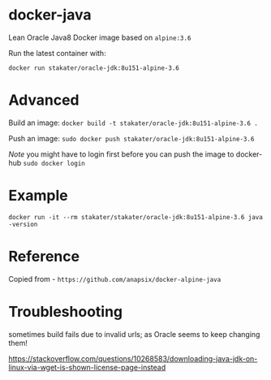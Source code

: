 # docker-java

Lean Oracle Java8 Docker image based on `alpine:3.6`

Run the latest container with:

`docker run stakater/oracle-jdk:8u151-alpine-3.6`

# Advanced

Build an image:
`docker build -t stakater/oracle-jdk:8u151-alpine-3.6 .`

Push an image:
`sudo docker push stakater/oracle-jdk:8u151-alpine-3.6`

_Note_ you might have to login first before you can push the image to docker-hub `sudo docker login`

# Example

`docker run -it --rm stakater/stakater/oracle-jdk:8u151-alpine-3.6 java -version`

# Reference

Copied from - `https://github.com/anapsix/docker-alpine-java`

# Troubleshooting

sometimes build fails due to invalid urls; as Oracle seems to keep changing them!

https://stackoverflow.com/questions/10268583/downloading-java-jdk-on-linux-via-wget-is-shown-license-page-instead